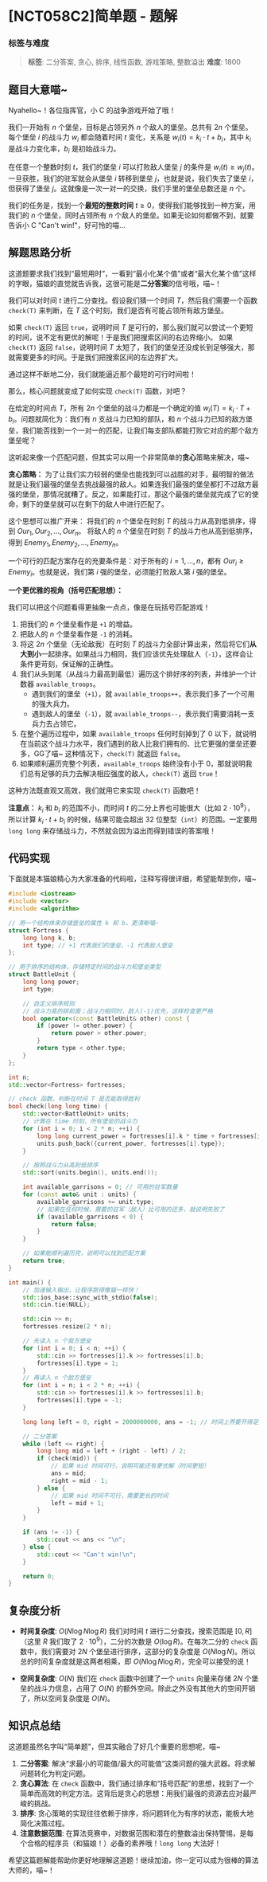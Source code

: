 # [NCT058C2]简单题 - 题解

### 标签与难度
> **标签**: 二分答案, 贪心, 排序, 线性函数, 游戏策略, 整数溢出
> **难度**: 1800

## 题目大意喵~

Nyahello~！各位指挥官，小 C 的战争游戏开始了哦！

我们一开始有 $n$ 个堡垒，目标是占领另外 $n$ 个敌人的堡垒。总共有 $2n$ 个堡垒。每个堡垒 $i$ 的战斗力 $w_i$ 都会随着时间 $t$ 变化，关系是 $w_i(t) = k_i \cdot t + b_i$，其中 $k_i$ 是战斗力变化率，$b_i$ 是初始战斗力。

在任意一个整数时刻 $t$，我们的堡垒 $i$ 可以打败敌人堡垒 $j$ 的条件是 $w_i(t) \ge w_j(t)$。一旦获胜，我们的驻军就会从堡垒 $i$ 转移到堡垒 $j$，也就是说，我们失去了堡垒 $i$，但获得了堡垒 $j$。这就像是一次一对一的交换，我们手里的堡垒总数还是 $n$ 个。

我们的任务是，找到一个**最短的整数时间** $t \ge 0$，使得我们能够找到一种方案，用我们的 $n$ 个堡垒，同时占领所有 $n$ 个敌人的堡垒。如果无论如何都做不到，就要告诉小 C "Can't win!"，好可怜的喵...

## 解题思路分析

这道题要求我们找到“最短用时”，一看到“最小化某个值”或者“最大化某个值”这样的字眼，猫娘的直觉就告诉我，这很可能是**二分答案**的信号哦，喵~！

我们可以对时间 $t$ 进行二分查找。假设我们猜一个时间 $T$，然后我们需要一个函数 `check(T)` 来判断，在 $T$ 这个时刻，我们是否有可能占领所有敌方堡垒。

如果 `check(T)` 返回 `true`，说明时间 $T$ 是可行的，那么我们就可以尝试一个更短的时间，说不定有更优的解呢！于是我们把搜索区间的右边界缩小。
如果 `check(T)` 返回 `false`，说明时间 $T$ 太短了，我们的堡垒还没成长到足够强大，那就需要更多的时间。于是我们把搜索区间的左边界扩大。

通过这样不断地二分，我们就能逼近那个最短的可行时间啦！

那么，核心问题就变成了如何实现 `check(T)` 函数，对吧？

在给定的时间点 $T$，所有 $2n$ 个堡垒的战斗力都是一个确定的值 $w_i(T) = k_i \cdot T + b_i$。问题就简化为：我们有 $n$ 支战斗力已知的部队，和 $n$ 个战斗力已知的敌方堡垒，我们能否找到一个一对一的匹配，让我们每支部队都能打败它对应的那个敌方堡垒呢？

这听起来像一个匹配问题，但其实可以用一个非常简单的**贪心**策略来解决，喵~

**贪心策略：**
为了让我们实力较弱的堡垒也能找到可以战胜的对手，最明智的做法就是让我们最强的堡垒去挑战最强的敌人。如果连我们最强的堡垒都打不过敌方最强的堡垒，那情况就糟了。反之，如果能打过，那这个最强的堡垒就完成了它的使命，剩下的堡垒就可以在剩下的敌人中进行匹配了。

这个思想可以推广开来：
将我们的 $n$ 个堡垒在时刻 $T$ 的战斗力从高到低排序，得到 $Our_1, Our_2, \dots, Our_n$。
将敌人的 $n$ 个堡垒在时刻 $T$ 的战斗力也从高到低排序，得到 $Enemy_1, Enemy_2, \dots, Enemy_n$。

一个可行的匹配方案存在的充要条件是：对于所有的 $i=1, \dots, n$，都有 $Our_i \ge Enemy_i$。也就是说，我们第 $i$ 强的堡垒，必须能打败敌人第 $i$ 强的堡垒。

**一个更优雅的视角（括号匹配思想）：**

我们可以把这个问题看得更抽象一点点，像是在玩括号匹配游戏！
1.  把我们的 $n$ 个堡垒看作是 `+1` 的增益。
2.  把敌人的 $n$ 个堡垒看作是 `-1` 的消耗。
3.  将这 $2n$ 个堡垒（无论敌我）在时刻 $T$ 的战斗力全部计算出来，然后将它们**从大到小**一起排序。如果战斗力相同，我们应该优先处理敌人（`-1`），这样会让条件更苛刻，保证解的正确性。
4.  我们从头到尾（从战斗力最高到最低）遍历这个排好序的列表，并维护一个计数器 `available_troops`。
    -   遇到我们的堡垒（`+1`），就 `available_troops++`，表示我们多了一个可用的强大兵力。
    -   遇到敌人的堡垒（`-1`），就 `available_troops--`，表示我们需要消耗一支兵力去占领它。
5.  在整个遍历过程中，如果 `available_troops` 任何时刻掉到了 $0$ 以下，就说明在当前这个战斗力水平，我们遇到的敌人比我们拥有的、比它更强的堡垒还要多，GG了喵~ 这种情况下，`check(T)` 就返回 `false`。
6.  如果顺利遍历完整个列表，`available_troops` 始终没有小于 $0$，那就说明我们总有足够的兵力去解决相应强度的敌人，`check(T)` 返回 `true`！

这种方法既直观又高效，我们就用它来实现 `check(T)` 函数吧！

**注意点：**
$k_i$ 和 $b_i$ 的范围不小，而时间 $t$ 的二分上界也可能很大（比如 $2 \cdot 10^9$），所以计算 $k_i \cdot t + b_i$ 的时候，结果可能会超出 32 位整型（`int`）的范围。一定要用 `long long` 来存储战斗力，不然就会因为溢出而得到错误的答案哦！

## 代码实现

下面就是本猫娘精心为大家准备的代码啦，注释写得很详细，希望能帮到你，喵~

```cpp
#include <iostream>
#include <vector>
#include <algorithm>

// 用一个结构体来存储堡垒的属性 k 和 b，更清晰喵~
struct Fortress {
    long long k, b;
    int type; // +1 代表我们的堡垒，-1 代表敌人堡垒
};

// 用于排序的结构体，存储特定时间的战斗力和堡垒类型
struct BattleUnit {
    long long power;
    int type;

    // 自定义排序规则
    // 战斗力高的排前面；战斗力相同时，敌人(-1)优先，这样检查更严格
    bool operator<(const BattleUnit& other) const {
        if (power != other.power) {
            return power > other.power;
        }
        return type < other.type;
    }
};

int n;
std::vector<Fortress> fortresses;

// check 函数，判断在时间 T 是否能取得胜利
bool check(long long time) {
    std::vector<BattleUnit> units;
    // 计算在 time 时刻，所有堡垒的战斗力
    for (int i = 0; i < 2 * n; ++i) {
        long long current_power = fortresses[i].k * time + fortresses[i].b;
        units.push_back({current_power, fortresses[i].type});
    }

    // 按照战斗力从高到低排序
    std::sort(units.begin(), units.end());

    int available_garrisons = 0; // 可用的驻军数量
    for (const auto& unit : units) {
        available_garrisons += unit.type;
        // 如果在任何时候，需要的驻军（敌人）比可用的还多，就说明失败了
        if (available_garrisons < 0) {
            return false;
        }
    }

    // 如果能顺利遍历完，说明可以找到匹配方案
    return true;
}

int main() {
    // 加速输入输出，让程序跑得像猫一样快！
    std::ios_base::sync_with_stdio(false);
    std::cin.tie(NULL);

    std::cin >> n;
    fortresses.resize(2 * n);

    // 先读入 n 个我方堡垒
    for (int i = 0; i < n; ++i) {
        std::cin >> fortresses[i].k >> fortresses[i].b;
        fortresses[i].type = 1;
    }
    // 再读入 n 个敌方堡垒
    for (int i = n; i < 2 * n; ++i) {
        std::cin >> fortresses[i].k >> fortresses[i].b;
        fortresses[i].type = -1;
    }

    long long left = 0, right = 2000000000, ans = -1; // 时间上界要开得足够大

    // 二分答案
    while (left <= right) {
        long long mid = left + (right - left) / 2;
        if (check(mid)) {
            // 如果 mid 时间可行，说明可能还有更优解（时间更短）
            ans = mid;
            right = mid - 1;
        } else {
            // 如果 mid 时间不可行，需要更长的时间
            left = mid + 1;
        }
    }

    if (ans != -1) {
        std::cout << ans << "\n";
    } else {
        std::cout << "Can't win!\n";
    }

    return 0;
}
```

## 复杂度分析

- **时间复杂度**: $O(N \log N \log R)$
  我们对时间 $t$ 进行二分查找，搜索范围是 $[0, R]$（这里 $R$ 我们取了 $2 \cdot 10^9$），二分的次数是 $O(\log R)$。在每次二分的 `check` 函数中，我们需要对 $2N$ 个堡垒进行排序，这部分的复杂度是 $O(N \log N)$。所以总的时间复杂度就是这两者相乘，即 $O(N \log N \log R)$，完全可以接受的说！

- **空间复杂度**: $O(N)$
  我们在 `check` 函数中创建了一个 `units` 向量来存储 $2N$ 个堡垒的战斗力信息，占用了 $O(N)$ 的额外空间。除此之外没有其他大的空间开销了，所以空间复杂度是 $O(N)$。

## 知识点总结

这道题虽然名字叫“简单题”，但其实融合了好几个重要的思想呢，喵~

1.  **二分答案**: 解决“求最小的可能值/最大的可能值”这类问题的强大武器。将求解问题转化为判定问题。
2.  **贪心算法**: 在 `check` 函数中，我们通过排序和“括号匹配”的思想，找到了一个简单而高效的判定方法。这背后是贪心的思想：用我们最强的资源去应对最严峻的挑战。
3.  **排序**: 贪心策略的实现往往依赖于排序，将问题转化为有序的状态，能极大地简化决策过程。
4.  **注意数据范围**: 在算法竞赛中，对数据范围和潜在的整数溢出保持警惕，是每个合格的程序员（和猫娘！）必备的素养哦！`long long` 大法好！

希望这篇题解能帮助你更好地理解这道题！继续加油，你一定可以成为很棒的算法大师的，喵~！